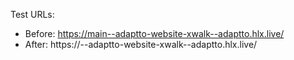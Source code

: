 Test URLs:
- Before: https://main--adaptto-website-xwalk--adaptto.hlx.live/
- After: https://<branch>--adaptto-website-xwalk--adaptto.hlx.live/

